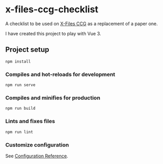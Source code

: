 # x-files-ccg-checklist

A checklist to be used on [X-Files CCG](https://en.wikipedia.org/wiki/The_X-Files_Collectible_Card_Game) as a replacement of a paper one.

I have created this project to play with Vue 3.

## Project setup
```
npm install
```

### Compiles and hot-reloads for development
```
npm run serve
```

### Compiles and minifies for production
```
npm run build
```

### Lints and fixes files
```
npm run lint
```

### Customize configuration
See [Configuration Reference](https://cli.vuejs.org/config/).
